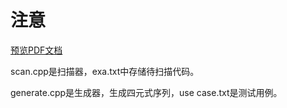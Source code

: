 # 注意

[预览PDF文档](https://wlhsdxn.github.io/pdfView/web/viewer.html?file=../../pdf/Compilers%20Assignment/README.pdf)

scan.cpp是扫描器，exa.txt中存储待扫描代码。

generate.cpp是生成器，生成四元式序列，use case.txt是测试用例。

